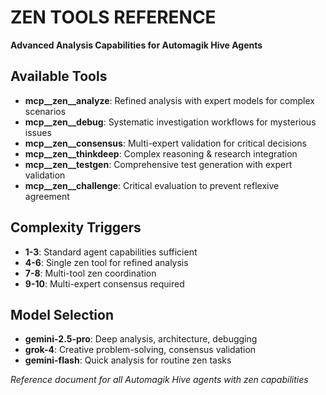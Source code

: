 # ZEN TOOLS REFERENCE
**Advanced Analysis Capabilities for Automagik Hive Agents**

## Available Tools
- **mcp__zen__analyze**: Refined analysis with expert models for complex scenarios
- **mcp__zen__debug**: Systematic investigation workflows for mysterious issues
- **mcp__zen__consensus**: Multi-expert validation for critical decisions  
- **mcp__zen__thinkdeep**: Complex reasoning & research integration
- **mcp__zen__testgen**: Comprehensive test generation with expert validation
- **mcp__zen__challenge**: Critical evaluation to prevent reflexive agreement

## Complexity Triggers
- **1-3**: Standard agent capabilities sufficient
- **4-6**: Single zen tool for refined analysis  
- **7-8**: Multi-tool zen coordination
- **9-10**: Multi-expert consensus required

## Model Selection
- **gemini-2.5-pro**: Deep analysis, architecture, debugging
- **grok-4**: Creative problem-solving, consensus validation
- **gemini-flash**: Quick analysis for routine zen tasks

*Reference document for all Automagik Hive agents with zen capabilities*